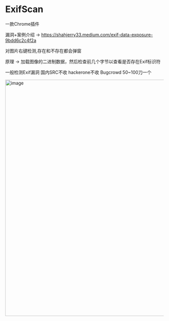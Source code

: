 # ExifScan

一款Chrome插件

漏洞+案例介绍 -> https://shahjerry33.medium.com/exif-data-exposure-9bdd6c2c4f2a

对图片右键检测,存在和不存在都会弹窗

原理 -> 加载图像的二进制数据，然后检查前几个字节以查看是否存在Exif标识符

一般检测Exif漏洞 国内SRC不收 hackerone不收 Bugcrowd 50~100刀一个

<img width="748" alt="image" src="https://user-images.githubusercontent.com/103826350/227783613-8d8cc01b-f1d7-4216-9135-423def0d0866.png">
